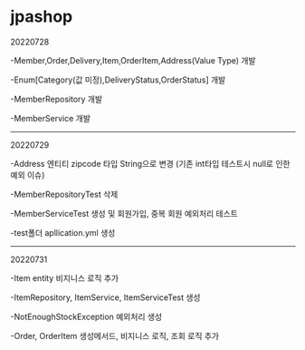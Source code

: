 # jpashop

20220728

-Member,Order,Delivery,Item,OrderItem,Address(Value Type) 개발

-Enum[Category(값 미정),DeliveryStatus,OrderStatus] 개발

-MemberRepository 개발

-MemberService 개발

---------------------------------------------------------------------------------------------------------

20220729

-Address 엔티티 zipcode 타입 String으로 변경 (기존 int타입 테스트시 null로 인한 예외 이슈)

-MemberRepositoryTest 삭제

-MemberServiceTest 생성 및 회원가입, 중복 회원 예외처리 테스트

-test폴더 apllication.yml 생성

---------------------------------------------------------------------------------------------------------


20220731

-Item entity 비지니스 로직 추가

-ItemRepository, ItemService, ItemServiceTest 생성

-NotEnoughStockException 예외처리 생성

-Order, OrderItem 생성메서드, 비지니스 로직, 조회 로직 추가
